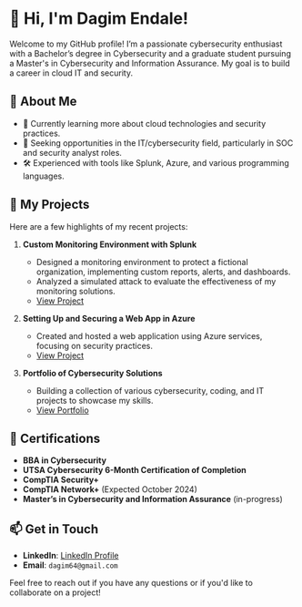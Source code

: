 # 👋 Hi, I'm Dagim Endale!

Welcome to my GitHub profile! I’m a passionate cybersecurity enthusiast with a Bachelor’s degree in Cybersecurity and a graduate student pursuing a Master's in Cybersecurity and Information Assurance. My goal is to build a career in cloud IT and security.

## 🌟 About Me
- 🌱 Currently learning more about cloud technologies and security practices.
- 💼 Seeking opportunities in the IT/cybersecurity field, particularly in SOC and security analyst roles.
- 🛠️ Experienced with tools like Splunk, Azure, and various programming languages.

## 📂 My Projects
Here are a few highlights of my recent projects:
1. **Custom Monitoring Environment with Splunk**
   - Designed a monitoring environment to protect a fictional organization, implementing custom reports, alerts, and dashboards.
   - Analyzed a simulated attack to evaluate the effectiveness of my monitoring solutions.
   - [View Project](link_to_your_project_repository)

2. **Setting Up and Securing a Web App in Azure**
   - Created and hosted a web application using Azure services, focusing on security practices.
   - [View Project]([link_to_your_project_repository](https://github.com/dagimendale/Securing-Cloud-Apps-within-Azure))

3. **Portfolio of Cybersecurity Solutions**
   - Building a collection of various cybersecurity, coding, and IT projects to showcase my skills.
   - [View Portfolio](link_to_your_portfolio)

## 📜 Certifications
- **BBA in Cybersecurity**
-  **UTSA Cybersecurity 6-Month Certification of Completion**
- **CompTIA Security+**
- **CompTIA Network+** (Expected October 2024)
- **Master’s in Cybersecurity and Information Assurance** (in-progress)

## 📫 Get in Touch
- **LinkedIn**: [LinkedIn Profile](https://www.linkedin.com/in/dagimendale)
- **Email**: `dagim64@gmail.com`

Feel free to reach out if you have any questions or if you'd like to collaborate on a project!
